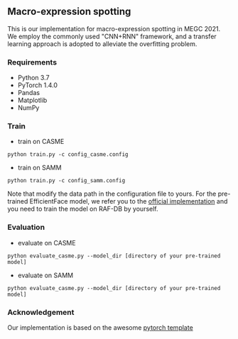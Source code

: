 ## Macro-expression spotting
This is our implementation for macro-expression spotting in MEGC 2021. We employ the commonly used "CNN+RNN" framework, and a transfer learning approach is adopted to alleviate the overfitting problem.
### Requirements
- Python 3.7
- PyTorch 1.4.0
- Pandas
- Matplotlib
- NumPy
### Train
- train on CASME
```
python train.py -c config_casme.config
```
- train on SAMM
```
python train.py -c config_samm.config
```
Note that modify the data path in the configuration file to yours. For the pre-trained EfficientFace model, we refer you to the [official implementation](https://github.com/zengqunzhao/EfficientFace) and you need to train the model on RAF-DB by yourself.
### Evaluation
- evaluate on CASME
```
python evaluate_casme.py --model_dir [directory of your pre-trained model]
```
- evaluate on SAMM
```
python evaluate_casme.py --model_dir [directory of your pre-trained model]
```
### Acknowledgement
Our implementation is based on the awesome [pytorch template](https://github.com/victoresque/pytorch-template)

